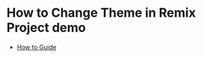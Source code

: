 # How to Change Theme in Remix Project demo

- [How to Guide](https://peranp.me/changing-theme-in-remix/)
